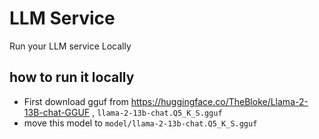 # LLM Service 

Run your LLM service Locally

## how to run it locally

* First download gguf from https://huggingface.co/TheBloke/Llama-2-13B-chat-GGUF , `llama-2-13b-chat.Q5_K_S.gguf`
* move this model to `model/llama-2-13b-chat.Q5_K_S.gguf`